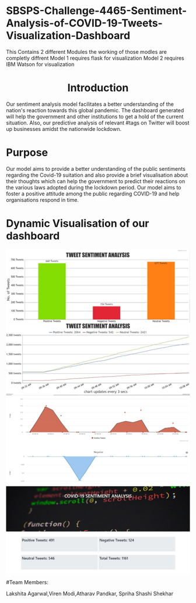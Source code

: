 






# SBSPS-Challenge-4465-Sentiment-Analysis-of-COVID-19-Tweets-Visualization-Dashboard

This Contains 2 different Modules 
the working of those modles are completly diffrent 
Model 1 requires flask for visualization
Model 2 requires IBM Watson for visualization 
<h1 align="center">Introduction</h1>
<p>Our sentiment analysis model facilitates a better understanding of the nation's reaction towards this global pandemic. The dashboard generated will help the government and other institutions to get a hold of the current situation. Also, our predictive analysis of relevant #tags on Twitter will boost up businesses amidst the nationwide lockdown.</p>

<h1> Purpose</h1>
<p>Our model aims to provide a better understanding of the public sentiments regarding the Covid-19 suitation and also provide a brief visualisation about their thoughts which can help the government to predict their reactions on the various laws adopted during the lockdown period. Our model aims to foster a positive attitude among the public regarding COVID-19 and help organisations respond in time.</p>

<h1>Dynamic Visualisation of our dashboard</h1>
<img src="e73e5229-1924-4e49-8c96-aa2f9a04efc8.jpg">
<img src="9eac33de-7cae-4d85-b68d-57e2ece6c5a9.jpg">
<img src="42dcab6e-909d-4ac4-b65f-6a65baae4cb1.jpg">
<img src="bd318f03-bbde-47dd-8d3d-5bfe27c71a45.jpg">

#Team Members: <p>Lakshita Agarwal,Viren Modi,Atharav Pandkar, Spriha Shashi Shekhar</p>
